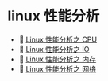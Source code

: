 # linux 性能分析

* 📄 [Linux 性能分析之 CPU](siyuan://blocks/20230906175411-mepqce3)
* 📄 [Linux 性能分析之 IO](siyuan://blocks/20230906180047-dj0hsl8)
* 📄 [Linux 性能分析之 内存](siyuan://blocks/20230906175719-hwa4fqs)
* 📄 [Linux 性能分析之 网络](siyuan://blocks/20230906180245-9hnf2rz)

‍

‍
